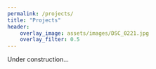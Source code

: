 ```yaml
---
permalink: /projects/
title: "Projects"
header:
    overlay_image: assets/images/DSC_0221.jpg
    overlay_filter: 0.5
---
```


Under construction...